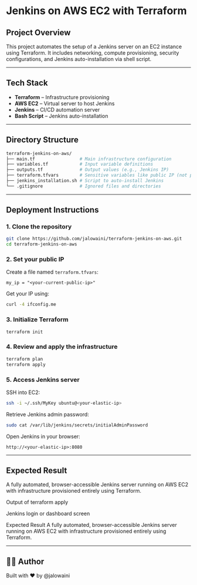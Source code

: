 # Jenkins on AWS EC2 with Terraform


## Project Overview

This project automates the setup of a Jenkins server on an EC2 instance using Terraform. It includes networking, compute provisioning, security configurations, and Jenkins auto-installation via shell script.

---

## Tech Stack

- **Terraform** – Infrastructure provisioning
- **AWS EC2** – Virtual server to host Jenkins
- **Jenkins** – CI/CD automation server
- **Bash Script** – Jenkins auto-installation

---

## Directory Structure

```bash
terraform-jenkins-on-aws/
├── main.tf                 # Main infrastructure configuration
├── variables.tf            # Input variable definitions
├── outputs.tf              # Output values (e.g., Jenkins IP)
├── terraform.tfvars        # Sensitive variables like public IP (not pushed to GitHub)
├── jenkins_installation.sh # Script to auto-install Jenkins
└── .gitignore              # Ignored files and directories
```

---

## Deployment Instructions

### 1. Clone the repository

```bash
git clone https://github.com/jalowaini/terraform-jenkins-on-aws.git
cd terraform-jenkins-on-aws
```

### 2. Set your public IP

Create a file named `terraform.tfvars`:

```hcl
my_ip = "<your-current-public-ip>"
```

Get your IP using:

```bash
curl -4 ifconfig.me
```

### 3. Initialize Terraform

```bash
terraform init
```

### 4. Review and apply the infrastructure

```bash
terraform plan
terraform apply
```

### 5. Access Jenkins server

SSH into EC2:

```bash
ssh -i ~/.ssh/MyKey ubuntu@<your-elastic-ip>
```

Retrieve Jenkins admin password:

```bash
sudo cat /var/lib/jenkins/secrets/initialAdminPassword
```

Open Jenkins in your browser:

```
http://<your-elastic-ip>:8080
```

---

## Expected Result

A fully automated, browser-accessible Jenkins server running on AWS EC2 with infrastructure provisioned entirely using Terraform.


Output of terraform apply

Jenkins login or dashboard screen

Expected Result
A fully automated, browser-accessible Jenkins server running on AWS EC2 with infrastructure provisioned entirely using Terraform.

---
## 👨‍💻 Author
Built with ❤️ by @jalowaini
